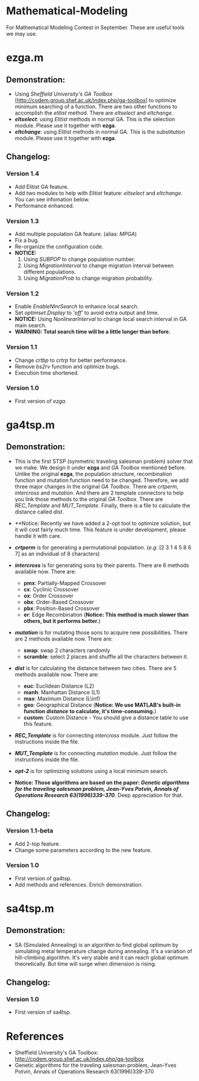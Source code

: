 # Mathematical-Modeling
For Mathematical Modeling Contest in September. These are useful tools we may use.
# ezga.m
## Demonstration:
  * Using *Sheffield University's GA Toolbox* [http://codem.group.shef.ac.uk/index.php/ga-toolbox] to optimize minimum searching of a function. There are two other functions to accomplish the *elitist* method. There are *eltselect* and *eltchange*. 
  * ***eltselect***: using *Elitist* methods in normal GA. This is the selection module. Please use it together with **ezga**.
  * ***eltchange***: using *Elitist* methods in normal GA. This is the substitution module. Please use it together with **ezga**.

## Changelog:
### Version 1.4
  * Add Elitist GA feature.
  * Add two modules to help with *Elitist* feature: *eltselect* and *eltchange*. You can see infomation below.
  * Performance enhanced.

### Version 1.3
  * Add multiple population GA feature. (alias: *MPGA*)
  * Fix a bug.
  * Re-organize the configuration code.
  * **NOTICE:** 
    1. Using *SUBPOP* to change population number. 
    2. Using *MigrationInterval* to change migration interval between different populations. 
    3. Using *MigrationProb* to change migration probability.

### Version 1.2
  * Enable *EnableNlnrSearch* to enhance local search.
  * Set *optimset.Display* to *'off'* to avoid extra output and time. 
  * **NOTICE:** Using *NonlinearInterval* to change local search interval in GA main search.
  * **WARNING: Total search time will be a little longer than before.**
  
### Version 1.1
  * Change *crtbp* to *crtrp* for better performance.
  * Remove *bs2rv* function and optimize bugs.
  * Execution time shortened. 

### Version 1.0
  * First version of *ezga*.

# ga4tsp.m
## Demonstration:
  * This is the first STSP (symmetric traveling salesman problem) solver that we make. We design it under **ezga** and *GA Toolbox* mentioned before. Unlike the original **ezga**, the population structure, recombination function and mutation function need to be changed. Therefore, we add three major changes in the original *GA Toolbox*. There are *crtperm*, *intercross* and *mutation*. And there are 2 template connectors to help you link those methods to the original *GA Toolbox*. There are *REC_Template* and *MUT_Template*. Finally, there is a file to calculate the distance called *dist*.
  * **Notice: Recently we have added a 2-opt tool to optimize solution, but it will cost fairly much time. This feature is under development, please handle it with care.
  
  * ***crtperm*** is for generating a permutational population. (*e.g.* [2 3 1 4 5 8 6 7] as an individual of 8 characters)
  * ***intercross*** is for generating sons by their parents. There are 6 methods available now. There are:
    * **pmx**: Partially-Mapped Crossover
    * **cx**: Cyclinic Crossover
    * **ox**: Order Crossover
    * **obx**: Order-Based Crossover
    * **pbx**: Position-Based Crossover
    * **er**: Edge Recombination (**Notice: This method is much slower than others, but it performs better.**)
  * ***mutation*** is for mutating those sons to acquire new possibilities. There are 2 methods available now. There are:
    * **swap**: swap 2 characters randomly
    * **scramble**: select 2 places and shuffle all the characters between it.
  * ***dist*** is for calculating the distance between two cities. There are 5 methods available now. There are:
    * **euc**: Euclidean Distance (L2)
    * **manh**: Manhattan Distance (L1)
    * **max**: Maximum Distance (L\inf)
    * **geo**: Geographical Distance (**Notice: We use MATLAB's built-in function *distance* to calculate, it's time-consuming.**)
    * **custom**: Custom Distance - You should give a distance table to use this feature.
  * ***REC_Template*** is for connecting *intercross* module. Just follow the instructions inside the file.
  * ***MUT_Template*** is for connecting *mutation* module. Just follow the instructions inside the file.
  * ***opt-2*** is for optimizing solutions using a local minimum search.
  * **Notice: Those algorithms are based on the paper: *Genetic algorithms for the traveling salesman problem, Jean-Yves Potvin, Annals of Operations Research 63(1996)339-370***. Deep appreciation for that.

## Changelog:
### Version 1.1-beta
  * Add 2-top feature.
  * Change some parameters according to the new feature.
### Version 1.0
  * First version of ga4tsp.
  * Add methods and references. Enrich demonstration.

# sa4tsp.m
## Demonstration:
  * SA (Simulated Annealing) is an algorithm to find global optimum by simulating metal temperature change during annealing. It's a variation of hill-climbing algorithm. It's very stable and it can reach global optimum theoretically. But time will surge when dimension is rising.

## Changelog:
### Version 1.0
  * First version of sa4tsp.
  
# References
  * Sheffield University's GA Toolbox: http://codem.group.shef.ac.uk/index.php/ga-toolbox
  * Genetic algorithms for the traveling salesman problem, Jean-Yves Potvin, Annals of Operations Research 63(1996)339-370
